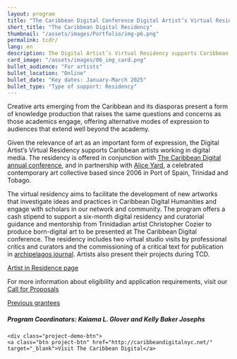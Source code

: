 ```yaml
---
layout: program
title: "The Caribbean Digital Conference Digital Artist’s Virtual Residency"
short_title: "The Caribbean Digital Residency"
thumbnail: "/assets/images/Portfolio/img-p6.png"
permalink: tcdr/
lang: en
description: The Digital Artist’s Virtual Residency supports Caribbean artists working in digital media. The residency is offered in conjunction with The Caribbean Digital annual conference
card_image: "/assets/images/06_img_card.png"
bullet_audience: "For artists"
bullet_location: "Online"
bullet_date: "Key dates: January-March 2025"
bullet_type: "Type of support: Residency"
---
```


<div class="portfolio-details">
<p>Creative arts emerging from the Caribbean and its diasporas present a form of knowledge production that raises the same questions and concerns as those academics engage, offering alternative modes of expression to audiences that extend well beyond the academy.</p>
<p>Given the relevance of art as an important form of expression, the Digital Artist’s Virtual Residency supports Caribbean artists working in digital media. The residency is offered in conjunction with <a href="https://thecaribbeandigital.org/" target="_blank">The Caribbean Digital annual conference</a>, and in partnership with <a href="http://aliceyard.blogspot.com/" target="_blank">Alice Yard</a>, a celebrated contemporary art collective based since 2006 in Port of Spain, Trinidad and Tobago.</p>
<p>The virtual residency aims to facilitate the development of new artworks that investigate ideas and practices in Caribbean Digital Humanities and engage with scholars in our network and community. The program offers a cash stipend to support a six-month digital residency and curatorial guidance and mentorship from Trinidadian artist Christopher Cozier to produce born-digital art to be presented at The Caribbean Digital conference. The residency includes two virtual studio visits by professional critics and curators and the commissioning of a critical text for publication in <a href="https://archipelagosjournal.org/" target="_blank">archipelagos journal</a>. Artists also present their projects during TCD.</p>
<p><a href="" target="_blank">Artist in Residence page </a></p>
<p>For more information about eligibility and application requirements, visit our <a href="https://thecaribbeandigital.org/residency/" target="_blank">Call for Proposals</a></p>

 <div class="project-demo-btn">
        <a class="btn project-btn" href="{{site.baseurl}}/grantees-air/">Previous grantees</a>
    </div>

<div><h5>Program Coordinators: Kaiama L. Glover and Kelly Baker Josephs</h5></div>
    
    <div class="project-demo-btn">
    <a class="btn project-btn" href="http://caribbeandigitalnyc.net/" target="_blank">Visit The Caribbean Digital</a>
</div>
</div>

